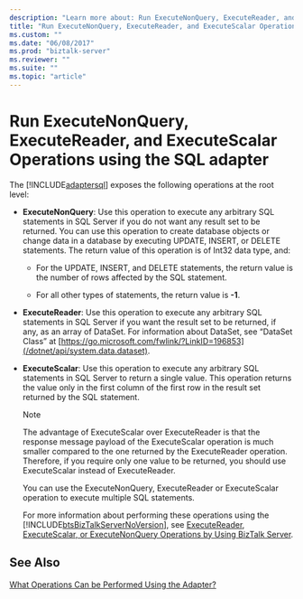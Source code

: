 ```yaml
---
description: "Learn more about: Run ExecuteNonQuery, ExecuteReader, and ExecuteScalar Operations using the SQL adapter"
title: "Run ExecuteNonQuery, ExecuteReader, and ExecuteScalar Operations using the SQL adapter"
ms.custom: ""
ms.date: "06/08/2017"
ms.prod: "biztalk-server"
ms.reviewer: ""
ms.suite: ""
ms.topic: "article"
---
```

# Run ExecuteNonQuery, ExecuteReader, and ExecuteScalar Operations using the SQL adapter
The [!INCLUDE[adaptersql](../../includes/adaptersql-md.md)] exposes the following operations at the root level:

- **ExecuteNonQuery**: Use this operation to execute any arbitrary SQL statements in SQL Server if you do not want any result set to be returned. You can use this operation to create database objects or change data in a database by executing UPDATE, INSERT, or DELETE statements. The return value of this operation is of Int32 data type, and:

  -   For the UPDATE, INSERT, and DELETE statements, the return value is the number of rows affected by the SQL statement.

  -   For all other types of statements, the return value is **-1**.

- **ExecuteReader**: Use this operation to execute any arbitrary SQL statements in SQL Server if you want the result set to be returned, if any, as an array of DataSet. For information about DataSet, see “DataSet Class” at [https://go.microsoft.com/fwlink/?LinkID=196853](/dotnet/api/system.data.dataset).

- **ExecuteScalar**: Use this operation to execute any arbitrary SQL statements in SQL Server to return a single value. This operation returns the value only in the first column of the first row in the result set returned by the SQL statement.

  > [!NOTE]
  >  The advantage of ExecuteScalar over ExecuteReader is that the response message payload of the ExecuteScalar operation is much smaller compared to the one returned by the ExecuteReader operation. Therefore, if you require only one value to be returned, you should use ExecuteScalar instead of ExecuteReader.

  You can use the ExecuteNonQuery, ExecuteReader or ExecuteScalar operation to execute multiple SQL statements.

  For more information about performing these operations using the [!INCLUDE[btsBizTalkServerNoVersion](../../includes/btsbiztalkservernoversion-md.md)], see [ExecuteReader, ExecuteScalar, or ExecuteNonQuery Operations by Using BizTalk Server](../../adapters-and-accelerators/adapter-sql/executereader-executescalar-or-executenonquery-in-sql-server-using-biztalk.md).

## See Also
 [What Operations Can be Performed Using the Adapter?](what-operations-are-supported-by-the-sql-adapter.md)
